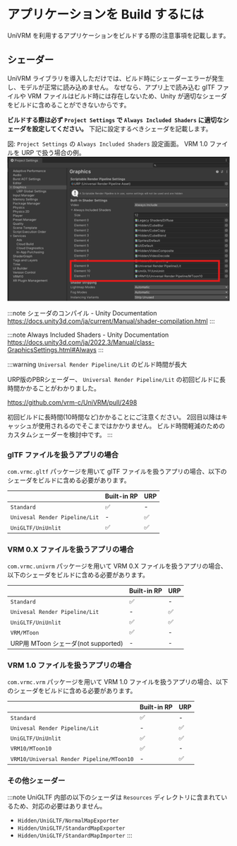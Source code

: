 # アプリケーションを Build するには

UniVRM を利用するアプリケーションをビルドする際の注意事項を記載します。

## シェーダー

UniVRM ライブラリを導入しただけでは、ビルド時にシェーダーエラーが発生し、モデルが正常に読み込めません。
なぜなら、アプリ上で読み込む glTF ファイルや VRM ファイルはビルド時には存在しないため、Unity が適切なシェーダをビルドに含めることができないからです。

**ビルドする際は必ず `Project Settings` で `Always Included Shaders` に適切なシェーダを設定してください。**
下記に設定するべきシェーダを記載します。

図: `Project Settings` の `Always Included Shaders` 設定画面。 VRM 1.0 ファイルを URP で扱う場合の例。
![Always Included Shaders](./always_included_shaders.png)

:::note シェーダのコンパイル - Unity Documentation
https://docs.unity3d.com/ja/current/Manual/shader-compilation.html
:::

:::note Always Included Shaders - Unity Documentation
https://docs.unity3d.com/ja/2022.3/Manual/class-GraphicsSettings.html#Always
:::

:::warning `Universal Render Pipeline/Lit` のビルド時間が長大

URP版のPBRシェーダー、 `Universal Render Pipeline/Lit` の初回ビルドに長時間かかることがわかりました。

https://github.com/vrm-c/UniVRM/pull/2498

初回ビルドに長時間(10時間など)かかることにご注意ください。
2回目以降はキャッシュが使用されるのでそこまではかかりません。
ビルド時間軽減のためのカスタムシェーダーを検討中です。
:::

### glTF ファイルを扱うアプリの場合

`com.vrmc.gltf` パッケージを用いて glTF ファイルを扱うアプリの場合、以下のシェーダをビルドに含める必要があります。

|                                | Built-in RP | URP |
| ------------------------------ | ----------- | --- |
| `Standard`                     | ✅          | -   |
| `Univesal Render Pipeline/Lit` | -           | ✅  |
| `UniGLTF/UniUnlit`             | ✅          | ✅  |

### VRM 0.X ファイルを扱うアプリの場合

`com.vrmc.univrm` パッケージを用いて VRM 0.X ファイルを扱うアプリの場合、以下のシェーダをビルドに含める必要があります。

|                                     | Built-in RP | URP |
| ----------------------------------- | ----------- | --- |
| `Standard`                          | ✅          | -   |
| `Univesal Render Pipeline/Lit`      | -           | ✅  |
| `UniGLTF/UniUnlit`                  | ✅          | ✅  |
| `VRM/MToon`                         | ✅          | -   |
| URP用 MToon シェーダ(not supported) | -           | -   |

### VRM 1.0 ファイルを扱うアプリの場合

`com.vrmc.vrm` パッケージを用いて VRM 1.0 ファイルを扱うアプリの場合、以下のシェーダをビルドに含める必要があります。

|                                           | Built-in RP | URP |
| ----------------------------------------- | ----------- | --- |
| `Standard`                                | ✅          | -   |
| `Univesal Render Pipeline/Lit`            | -           | ✅  |
| `UniGLTF/UniUnlit`                        | ✅          | ✅  |
| `VRM10/MToon10`                           | ✅          | -   |
| `VRM10/Universal Render Pipeline/MToon10` | -           | ✅  |

### その他シェーダー

:::note
UniGLTF 内部の以下のシェーダは `Resources` ディレクトリに含まれているため、対応の必要はありません。

- `Hidden/UniGLTF/NormalMapExporter`
- `Hidden/UniGLTF/StandardMapExporter`
- `Hidden/UniGLTF/StandardMapImporter`
  :::
